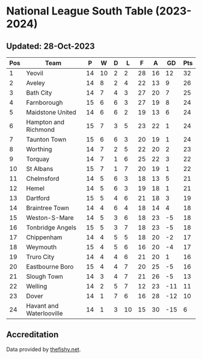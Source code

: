 # National League South Table (2023-2024)
## Updated: 28-Oct-2023

| Pos | Team | P | W | D | L | F | A | GD | Pts |
| --- | --- | --- | --- | --- | --- | --- | --- | --- | --- |
| 1 | Yeovil | 14 | 10 | 2 | 2 | 28 | 16 | 12 | 32 |
| 2 | Aveley | 14 | 8 | 2 | 4 | 22 | 13 | 9 | 26 |
| 3 | Bath City | 14 | 7 | 4 | 3 | 27 | 20 | 7 | 25 |
| 4 | Farnborough | 15 | 6 | 6 | 3 | 27 | 19 | 8 | 24 |
| 5 | Maidstone United | 14 | 6 | 6 | 2 | 19 | 13 | 6 | 24 |
| 6 | Hampton and Richmond | 15 | 7 | 3 | 5 | 23 | 22 | 1 | 24 |
| 7 | Taunton Town | 15 | 6 | 6 | 3 | 20 | 19 | 1 | 24 |
| 8 | Worthing | 14 | 7 | 2 | 5 | 22 | 20 | 2 | 23 |
| 9 | Torquay | 14 | 7 | 1 | 6 | 25 | 22 | 3 | 22 |
| 10 | St Albans | 15 | 7 | 1 | 7 | 20 | 19 | 1 | 22 |
| 11 | Chelmsford | 14 | 5 | 6 | 3 | 18 | 13 | 5 | 21 |
| 12 | Hemel | 14 | 5 | 6 | 3 | 19 | 18 | 1 | 21 |
| 13 | Dartford | 15 | 5 | 4 | 6 | 21 | 18 | 3 | 19 |
| 14 | Braintree Town | 14 | 4 | 6 | 4 | 18 | 14 | 4 | 18 |
| 15 | Weston-S-Mare | 14 | 5 | 3 | 6 | 18 | 23 | -5 | 18 |
| 16 | Tonbridge Angels | 15 | 5 | 3 | 7 | 18 | 23 | -5 | 18 |
| 17 | Chippenham | 14 | 4 | 5 | 5 | 18 | 20 | -2 | 17 |
| 18 | Weymouth | 15 | 4 | 5 | 6 | 16 | 20 | -4 | 17 |
| 19 | Truro City | 14 | 4 | 4 | 6 | 21 | 20 | 1 | 16 |
| 20 | Eastbourne Boro | 15 | 4 | 4 | 7 | 20 | 25 | -5 | 16 |
| 21 | Slough Town | 14 | 3 | 4 | 7 | 21 | 26 | -5 | 13 |
| 22 | Welling | 14 | 2 | 5 | 7 | 12 | 23 | -11 | 11 |
| 23 | Dover | 14 | 1 | 7 | 6 | 16 | 28 | -12 | 10 |
| 24 | Havant and Waterlooville | 14 | 1 | 3 | 10 | 15 | 30 | -15 | 6 |

## Accreditation 

Data provided by [thefishy.net](https://www.thefishy.net/).